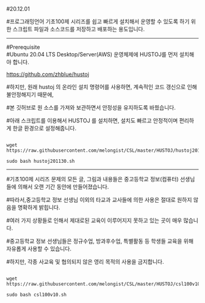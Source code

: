 #20.12.01   

#프로그래밍언어 기초100제 시리즈를 쉽고 빠르게 설치해서 운영할 수 있도록 하기 위한 스크립트 파일과 소스코드를 저장하고 배포하는 용도입니다.    

***

#Prerequisite  
#Ubuntu 20.04 LTS Desktop/Server(AWS) 운영체제에 HUSTOJ를 먼저 설치해야 합니다.   

<https://github.com/zhblue/hustoj>



#하지만, 원래 hustoj 의 온라인 설치 명령어를 사용하면, 계속적인 코드 갱신으로 인해 불안정해지기 때문에,   

#본 깃허브로 원 소스를 가져와 보관하면서 안정성을 유지하도록 바꿨습니다.   

#아래 스크립트를 이용해서 HUSTOJ 를 설치하면, 설치도 빠르고 안정적이며 편리하게 한글 환경으로 설정해줍니다.   

<pre><code>
wget https://raw.githubusercontent.com/melongist/CSL/master/HUSTOJ/hustoj201130.sh

sudo bash hustoj201130.sh
</code></pre>

***

#기초100제 시리즈 문제의 모든 글, 그림과 내용들은 중고등학교 정보(컴퓨터) 선생님들에 의해서 오랜 기간 동안에 만들어졌습니다.   

#따라서,중고등학교 정보 선생님 이외의 타교과 교사들에 의한 사용은 절대로 원하지 않음을 명확하게 밝힙니다.   

#여러 가지 상황들로 인해서 제대로된 교육이 이루어지지 못하고 있는 곳이 매우 많습니다.   


#중고등학교 정보 선생님들은 정규수업, 방과후수업, 특별활동 등 학생들 교육을 위해 자유롭게 사용할 수 있습니다.   

#하지만, 각종 사교육 및 협의되지 않은 영리 목적의 사용을 금지합니다.   


<pre><code>
wget https://raw.githubusercontent.com/melongist/CSL/master/HUSTOJ/csl100v10.sh

sudo bash csl100v10.sh
</code></pre>
